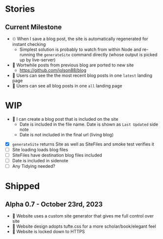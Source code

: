 # Stories

## Current Milestone

- ⏲ When I save a blog post, the site is automatically regenerated for instant checking
    - Simplest solution is probably to watch from within Node and re-running the `generateSite` command directly (whose output is picked up by live-server)
- 📄 Wortwhile posts from previous blog are ported to new site
    - https://github.com/jolson88/blog
- 📖 Users can see the the most recent blog posts in one `latest` landing page
- 📖 Users can see all blog posts in one `all` landing page

# WIP

- 📃 I can create a blog post that is included on the site
    - Date is included in the file name. Date is shown as `Last Updated` side note
    - Date is not included in the final url (living blog)

- [x] `generateSite` returns Site as well as SiteFiles and smoke test verifies it
- [ ] Site loading loads blog files
- [ ] SiteFiles have destination blog files included
- [ ] Date is included in sidenote
- [ ] Any Tidying needed?

# Shipped

## Alpha 0.7 - October 23rd, 2023

- 🎯 Website uses a custom site generator that gives me full control over site
- 🎯 Website design adopts tufte.css for a more scholar/book/elegant feel
- 🎯 Website is locked down to HTTPS
